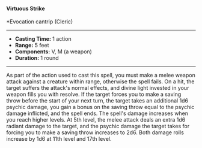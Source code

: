 #### Virtuous Strike
*Evocation cantrip (Cleric)
___
- **Casting Time:** 1 action
- **Range:** 5 feet
- **Components:** V, M (a weapon)
- **Duration:** 1 round
---
As part of the action used to cast this spell, you
must make a melee weapon attack against a
creature within range, otherwise the spell fails. On a
hit, the target suffers the attack's normal effects,
and divine light invested in your weapon fills you
with resolve. If the target forces you to make a saving throw before the start of your next turn, the
target takes an additional 1d6 psychic damage, you
gain a bonus on the saving throw equal to the
psychic damage inflicted, and the spell ends.
The spell's damage increases when you reach
higher levels. At 5th level, the melee attack deals an
extra 1d6 radiant damage to the target, and the
psychic damage the target takes for forcing you to
make a saving throw increases to 2d6. Both damage
rolls increase by 1d6 at 11th level and 17th level.
